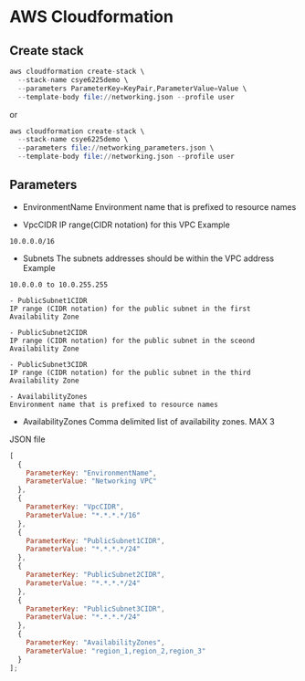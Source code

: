 # AWS Cloudformation

## Create stack

```s
aws cloudformation create-stack \
  --stack-name csye6225demo \
  --parameters ParameterKey=KeyPair,ParameterValue=Value \
  --template-body file://networking.json --profile user
```

or

```s
aws cloudformation create-stack \
  --stack-name csye6225demo \
  --parameters file://networking_parameters.json \
  --template-body file://networking.json --profile user
```

## Parameters

- EnvironmentName
  Environment name that is prefixed to resource names

- VpcCIDR
  IP range(CIDR notation) for this VPC
  Example

```
10.0.0.0/16
```

- Subnets
  The subnets addresses should be within the VPC address
  Example

```
10.0.0.0 to 10.0.255.255
```

    - PublicSubnet1CIDR
    IP range (CIDR notation) for the public subnet in the first Availability Zone

    - PublicSubnet2CIDR
    IP range (CIDR notation) for the public subnet in the sceond Availability Zone

    - PublicSubnet3CIDR
    IP range (CIDR notation) for the public subnet in the third Availability Zone

    - AvailabilityZones
    Environment name that is prefixed to resource names

- AvailabilityZones
  Comma delimited list of availability zones. MAX 3

JSON file

```javascript
[
  {
    ParameterKey: "EnvironmentName",
    ParameterValue: "Networking VPC"
  },
  {
    ParameterKey: "VpcCIDR",
    ParameterValue: "*.*.*.*/16"
  },
  {
    ParameterKey: "PublicSubnet1CIDR",
    ParameterValue: "*.*.*.*/24"
  },
  {
    ParameterKey: "PublicSubnet2CIDR",
    ParameterValue: "*.*.*.*/24"
  },
  {
    ParameterKey: "PublicSubnet3CIDR",
    ParameterValue: "*.*.*.*/24"
  },
  {
    ParameterKey: "AvailabilityZones",
    ParameterValue: "region_1,region_2,region_3"
  }
];
```
